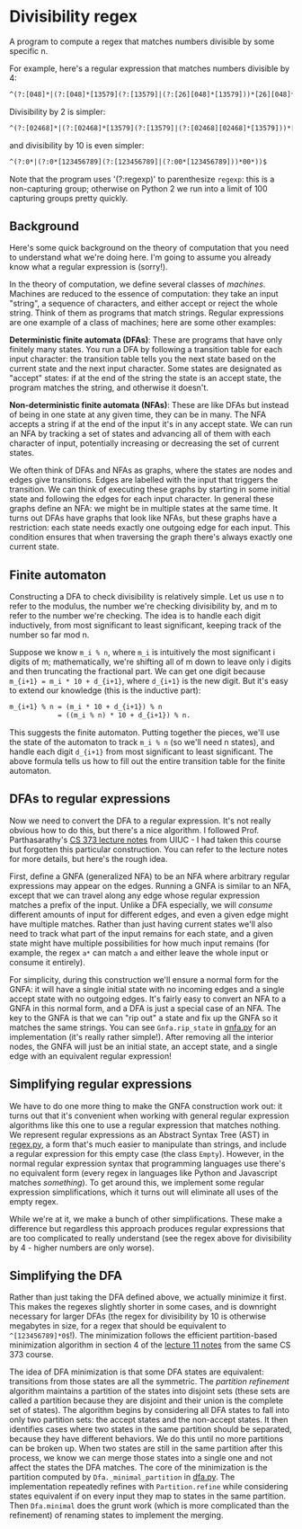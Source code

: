 # Divisibility regex

A program to compute a regex that matches numbers divisible by some specific n.

For example, here's a regular expression that matches numbers divisible by 4:

```txt
^(?:[048]*|(?:[048]*[13579](?:[13579]|(?:[26][048]*[13579]))*[26][048]*)|(?:(?:(?:[048]*[26])|(?:[048]*[13579](?:[13579]|(?:[26][048]*[13579]))*(?:[048]|(?:[26][048]*[26]))))(?:[26]|(?:[048][048]*[26])|(?:(?:[13579]|(?:[048][048]*[13579]))(?:[13579]|(?:[26][048]*[13579]))*(?:[048]|(?:[26][048]*[26]))))*(?:(?:[048][048]*)|(?:(?:[13579]|(?:[048][048]*[13579]))(?:[13579]|(?:[26][048]*[13579]))*[26][048]*))))$
```

Divisibility by 2 is simpler:

```txt
^(?:[02468]*|(?:[02468]*[13579](?:[13579]|(?:[02468][02468]*[13579]))*[02468][02468]*))$
```

and divisibility by 10 is even simpler:

```txt
^(?:0*|(?:0*[123456789](?:[123456789]|(?:00*[123456789]))*00*))$
```

Note that the program uses '(?:regexp)' to parenthesize `regexp`: this is a non-capturing group; otherwise on Python 2 we run into a limit of 100 capturing groups pretty quickly.

## Background

Here's some quick background on the theory of computation that you need to understand what we're doing here. I'm going to assume you already know what a regular expression is (sorry!).

In the theory of computation, we define several classes of _machines_. Machines are reduced to the essence of computation: they take an input "string", a sequence of characters, and either accept or reject the whole string. Think of them as programs that match strings. Regular expressions are one example of a class of machines; here are some other examples:

**Deterministic finite automata (DFAs)**: These are programs that have only finitely many states. You run a DFA by following a transition table for each input character: the transition table tells you the next state based on the current state and the next input character. Some states are designated as "accept" states: if at the end of the string the state is an accept state, the program matches the string, and otherwise it doesn't.

**Non-deterministic finite automata (NFAs)**: These are like DFAs but instead of being in one state at any given time, they can be in many. The NFA accepts a string if at the end of the input it's in any accept state. We can run an NFA by tracking a set of states and advancing all of them with each character of input, potentially increasing or decreasing the set of current states.

We often think of DFAs and NFAs as graphs, where the states are nodes and edges give transitions. Edges are labelled with the input that triggers the transition. We can think of executing these graphs by starting in some initial state and following the edges for each input character. In general these graphs define an NFA: we might be in multiple states at the same time. It turns out DFAs have graphs that look like NFAs, but these graphs have a restriction: each state needs exactly one outgoing edge for each input. This condition ensures that when traversing the graph there's always exactly one current state.

## Finite automaton

Constructing a DFA to check divisibility is relatively simple. Let us use n to refer to the modulus, the number we're checking divisibility by, and m to refer to the number we're checking. The idea is to handle each digit inductively, from most significant to least significant, keeping track of the number so far mod n.

Suppose we know `m_i % n`, where `m_i` is intuitively the most significant i digits of m; mathematically, we're shifting all of m down to leave only i digits and then truncating the fractional part. We can get one digit because `m_{i+1} = m_i * 10 + d_{i+1}`, where `d_{i+1}` is the new digit. But it's easy to extend our knowledge (this is the inductive part):

```txt
m_{i+1} % n = (m_i * 10 + d_{i+1}) % n
            = ((m_i % n) * 10 + d_{i+1}) % n.
```

This suggests the finite automaton. Putting together the pieces, we'll use the state of the automaton to track `m_i % n` (so we'll need n states), and handle each digit `d_{i+1}` from most significant to least significant. The above formula tells us how to fill out the entire transition table for the finite automaton.

## DFAs to regular expressions

Now we need to convert the DFA to a regular expression. It's not really obvious how to do this, but there's a nice algorithm. I followed Prof. Parthasarathy's [CS 373 lecture notes](https://courses.engr.illinois.edu/cs373/sp2010/lectures/lect_08.pdf) from UIUC - I had taken this course but forgotten this particular construction. You can refer to the lecture notes for more details, but here's the rough idea.

First, define a GNFA (generalized NFA) to be an NFA where arbitrary regular expressions may appear on the edges. Running a GNFA is similar to an NFA, except that we can travel along any edge whose regular expression matches a prefix of the input. Unlike a DFA especially, we will _consume_ different amounts of input for different edges, and even a given edge might have multiple matches. Rather than just having current states we'll also need to track what part of the input remains for each state, and a given state might have multiple possibilities for how much input remains (for example, the regex `a*` can match `a` and either leave the whole input or consume it entirely).

For simplicity, during this construction we'll ensure a normal form for the GNFA: it will have a single initial state with no incoming edges and a single accept state with no outgoing edges. It's fairly easy to convert an NFA to a GNFA in this normal form, and a DFA is just a special case of an NFA. The key to the GNFA is that we can "rip out" a state and fix up the GNFA so it matches the same strings. You can see `Gnfa.rip_state` in [gnfa.py](gnfa.py) for an implementation (it's really rather simple!). After removing all the interior nodes, the GNFA will just be an initial state, an accept state, and a single edge with an equivalent regular expression!

## Simplifying regular expressions

We have to do one more thing to make the GNFA construction work out: it turns out that it's convenient when working with general regular expression algorithms like this one to use a regular expression that matches nothing. We represent regular expressions as an Abstract Syntax Tree (AST) in [regex.py](regex.py), a form that's much easier to manipulate than strings, and include a regular expression for this empty case (the class `Empty`). However, in the normal regular expression syntax that programming languages use there's no equivalent form (every regex in languages like Python and Javascript matches _something_). To get around this, we implement some regular expression simplifications, which it turns out will eliminate all uses of the empty regex.

While we're at it, we make a bunch of other simplifications. These make a difference but regardless this approach produces regular expressions that are too complicated to really understand (see the regex above for divisibility by 4 - higher numbers are only worse).

## Simplifying the DFA

Rather than just taking the DFA defined above, we actually minimize it first. This makes the regexes slightly shorter in some cases, and is downright necessary for larger DFAs (the regex for divisibility by 10 is otherwise megabytes in size, for a regex that should be equivalent to `^[123456789]*0$`!). The minimization follows the efficient partition-based minimization algorithm in section 4 of the [lecture 11 notes](https://courses.engr.illinois.edu/cs373/sp2010/lectures/lect_11.pdf) from the same CS 373 course.

The idea of DFA minimization is that some DFA states are equivalent: transitions from those states are all the symmetric. The _partition refinement_ algorithm maintains a partition of the states into disjoint sets (these sets are called a partition because they are disjoint and their union is the complete set of states). The algorithm begins by considering all DFA states to fall into only two partition sets: the accept states and the non-accept states. It then identifies cases where two states in the same partition should be separated, because they have different behaviors. We do this until no more partitions can be broken up. When two states are still in the same partition after this process, we know we can merge those states into a single one and not affect the states the DFA matches. The core of the minimization is the partition computed by `Dfa._minimal_partition` in [dfa.py](dfa.py). The implementation repeatedly refines with `Partition.refine` while considering states equivalent if on every input they map to states in the same partition. Then `Dfa.minimal` does the grunt work (which is more complicated than the refinement) of renaming states to implement the merging.
